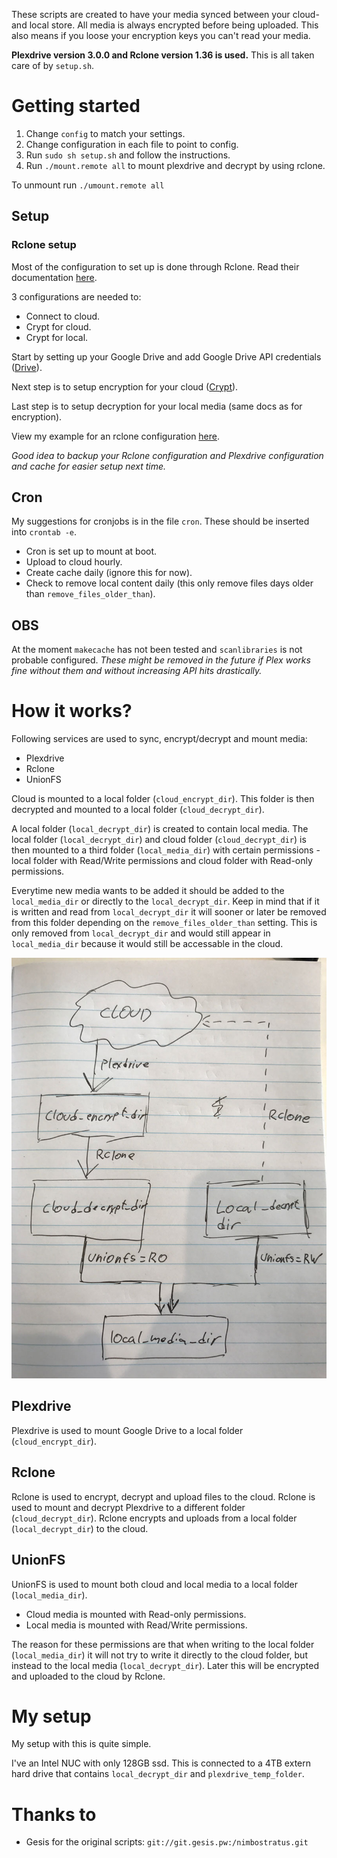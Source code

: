 These scripts are created to have your media synced between your cloud- and local store. All media is always encrypted before being uploaded.
This also means if you loose your encryption keys you can't read your media.

**Plexdrive version 3.0.0 and Rclone version 1.36 is used.** This is all taken care of by `setup.sh`.

# Getting started
1. Change `config` to match your settings.
2. Change configuration in each file to point to config.
3. Run `sudo sh setup.sh` and follow the instructions.
4. Run `./mount.remote all` to mount plexdrive and decrypt by using rclone.

To unmount run `./umount.remote all`

## Setup
### Rclone setup
Most of the configuration to set up is done through Rclone. Read their documentation [here](https://rclone.org/docs/).

3 configurations are needed to:
 - Connect to cloud.
 - Crypt for cloud.
 - Crypt for local.

Start by setting up your Google Drive and add Google Drive API credentials ([Drive](https://rclone.org/drive/)).

Next step is to setup encryption for your cloud ([Crypt](https://rclone.org/crypt/)).

Last step is to setup decryption for your local media (same docs as for encryption).

View my example for an rclone configuration [here](rclone.conf).


_Good idea to backup your Rclone configuration and Plexdrive configuration and cache for easier setup next time._

## Cron
My suggestions for cronjobs is in the file `cron`.
These should be inserted into `crontab -e`.

 - Cron is set up to mount at boot.
 - Upload to cloud hourly.
 - Create cache daily (ignore this for now).
 - Check to remove local content daily (this only remove files days older than `remove_files_older_than`).

## OBS
At the moment `makecache` has not been tested and `scanlibraries` is not probable configured.
_These might be removed in the future if Plex works fine without them and without increasing API hits drastically._

# How it works?
Following services are used to sync, encrypt/decrypt and mount media:
 - Plexdrive
 - Rclone
 - UnionFS

Cloud is mounted to a local folder (`cloud_encrypt_dir`). This folder is then decrypted and mounted to a local folder (`cloud_decrypt_dir`).

A local folder (`local_decrypt_dir`) is created to contain local media.
The local folder (`local_decrypt_dir`) and cloud folder (`cloud_decrypt_dir`) is then mounted to a third folder (`local_media_dir`) with certain permissions - local folder with Read/Write permissions and cloud folder with Read-only permissions.

Everytime new media wants to be added it should be added to the `local_media_dir` or directly to the `local_decrypt_dir`.
Keep in mind that if it is written and read from `local_decrypt_dir` it will sooner or later be removed from this folder depending on the `remove_files_older_than` setting. This is only removed from `local_decrypt_dir` and would still appear in `local_media_dir` because it would still be accessable in the cloud.

![UML diagram](uml_diagram.png)

## Plexdrive
Plexdrive is used to mount Google Drive to a local folder (`cloud_encrypt_dir`).

## Rclone
Rclone is used to encrypt, decrypt and upload files to the cloud.
Rclone is used to mount and decrypt Plexdrive to a different folder (`cloud_decrypt_dir`).
Rclone encrypts and uploads from a local folder (`local_decrypt_dir`) to the cloud.

## UnionFS
UnionFS is used to mount both cloud and local media to a local folder (`local_media_dir`).

 - Cloud media is mounted with Read-only permissions.
 - Local media is mounted with Read/Write permissions.

The reason for these permissions are that when writing to the local folder (`local_media_dir`) it will not try to write it directly to the cloud folder, but instead to the local media (`local_decrypt_dir`). Later this will be encrypted and uploaded to the cloud by Rclone.

# My setup
My setup with this is quite simple.

I've an Intel NUC with only 128GB ssd. This is connected to a 4TB extern hard drive that contains `local_decrypt_dir` and `plexdrive_temp_folder`.

# Thanks to
 - Gesis for the original scripts: `git://git.gesis.pw:/nimbostratus.git`